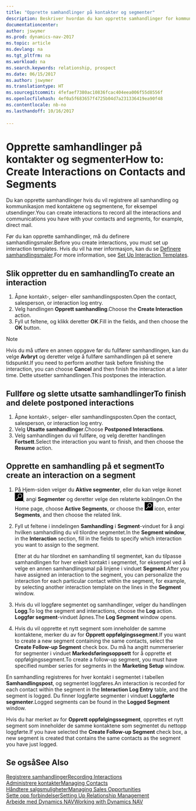 ```yaml
---
title: "Opprette samhandlinger på kontakter og segmenter"
description: Beskriver hvordan du kan opprette samhandlinger for kommunikasjon du har med kontaktene og segmentene i Dynamics NAV, for eksempel direktereklame.
documentationcenter: 
author: jswymer
ms.prod: dynamics-nav-2017
ms.topic: article
ms.devlang: na
ms.tgt_pltfrm: na
ms.workload: na
ms.search.keywords: relationship, prospect
ms.date: 06/15/2017
ms.author: jswymer
ms.translationtype: HT
ms.sourcegitcommit: 4fefaef7380ac10836fcac404eea006f55d8556f
ms.openlocfilehash: 4ef0a5f683657f4725b04d7a231336419ea90f48
ms.contentlocale: nb-no
ms.lasthandoff: 10/16/2017

---
```

# <a name="how-to-create-interactions-on-contacts-and-segments"></a><span data-ttu-id="17cab-103">Opprette samhandlinger på kontakter og segmenter</span><span class="sxs-lookup"><span data-stu-id="17cab-103">How to: Create Interactions on Contacts and Segments</span></span>
<span data-ttu-id="17cab-104">Du kan opprette samhandlinger hvis du vil registrere all samhandling og kommunikasjon med kontaktene og segmentene, for eksempel utsendinger.</span><span class="sxs-lookup"><span data-stu-id="17cab-104">You can create interactions to record all the interactions and communications you have with your contacts and segments, for example, direct mail.</span></span>

<span data-ttu-id="17cab-105">Før du kan opprette samhandlinger, må du definere samhandlingsmaler.</span><span class="sxs-lookup"><span data-stu-id="17cab-105">Before you create interactions, you must set up interaction templates.</span></span> <span data-ttu-id="17cab-106">Hvis du vil ha mer informasjon, kan du se [Definere samhandlingsmaler](marketing-interactions.md).</span><span class="sxs-lookup"><span data-stu-id="17cab-106">For more information, see  [Set Up Interaction Templates](marketing-interactions.md).</span></span>

## <a name="to-create-an-interaction"></a><span data-ttu-id="17cab-107">Slik oppretter du en samhandling</span><span class="sxs-lookup"><span data-stu-id="17cab-107">To create an interaction</span></span>
1. <span data-ttu-id="17cab-108">Åpne kontakt-, selger- eller samhandlingsposten.</span><span class="sxs-lookup"><span data-stu-id="17cab-108">Open the contact, salesperson, or interaction log entry.</span></span>
2. <span data-ttu-id="17cab-109">Velg handlingen **Opprett samhandling**.</span><span class="sxs-lookup"><span data-stu-id="17cab-109">Choose the **Create Interaction** action.</span></span>
3. <span data-ttu-id="17cab-110">Fyll ut feltene, og klikk deretter **OK**.</span><span class="sxs-lookup"><span data-stu-id="17cab-110">Fill in the fields, and then choose the **OK** button.</span></span>

> [!NOTE]  
>   <span data-ttu-id="17cab-111">Hvis du må utføre en annen oppgave før du fullfører samhandlingen, kan du velge **Avbryt** og deretter velge å fullføre samhandlingen på et senere tidspunkt.</span><span class="sxs-lookup"><span data-stu-id="17cab-111">If you need to perform another task before finishing the interaction, you can choose **Cancel** and then finish the interaction at a later time.</span></span> <span data-ttu-id="17cab-112">Dette utsetter samhandlingen.</span><span class="sxs-lookup"><span data-stu-id="17cab-112">This postpones the interaction.</span></span>

## <a name="to-finish-and-delete-postponed-interactions"></a><span data-ttu-id="17cab-113">Fullføre og slette utsatte samhandlinger</span><span class="sxs-lookup"><span data-stu-id="17cab-113">To finish and delete postponed interactions</span></span>
1. <span data-ttu-id="17cab-114">Åpne kontakt-, selger- eller samhandlingsposten.</span><span class="sxs-lookup"><span data-stu-id="17cab-114">Open the contact, salesperson, or interaction log entry.</span></span>
2. <span data-ttu-id="17cab-115">Velg **Utsatte samhandlinger**.</span><span class="sxs-lookup"><span data-stu-id="17cab-115">Choose **Postponed Interactions**.</span></span>
3. <span data-ttu-id="17cab-116">Velg samhandlingen du vil fullføre, og velg deretter handlingen **Fortsett**.</span><span class="sxs-lookup"><span data-stu-id="17cab-116">Select the interaction you want to finish, and then choose the **Resume** action.</span></span>

## <a name="to-create-an-interaction-on-a-segment"></a><span data-ttu-id="17cab-117">Opprette en samhandling på et segment</span><span class="sxs-lookup"><span data-stu-id="17cab-117">To create an interaction on a segment</span></span>
1. <span data-ttu-id="17cab-118">På Hjem-siden velger du **Aktive segmenter**, eller du kan velge ikonet ![Søk etter side eller rapport](media/ui-search/search_small.png "Søk etter side eller rapport"), angi **Segmenter** og deretter velge den relaterte koblingen.</span><span class="sxs-lookup"><span data-stu-id="17cab-118">On the Home page, choose **Active Segments**, or choose the ![Search for Page or Report](media/ui-search/search_small.png "Search for Page or Report icon") icon, enter **Segments**, and then choose the related link.</span></span>
2. <span data-ttu-id="17cab-119">Fyll ut feltene i inndelingen **Samhandling** i **Segment**-vinduet for å angi hvilken samhandling du vil tilordne segmentet.</span><span class="sxs-lookup"><span data-stu-id="17cab-119">In the **Segment window**, in the **Interaction** section, fill in the fields to specify which interaction you want to assign to the segment.</span></span>

    <span data-ttu-id="17cab-120">Etter at du har tilordnet en samhandling til segmentet, kan du tilpasse samhandlingen for hver enkelt kontakt i segmentet, for eksempel ved å velge en annen samhandlingsmal på linjene i vinduet **Segment**.</span><span class="sxs-lookup"><span data-stu-id="17cab-120">After you have assigned an interaction to the segment, you can personalize the interaction for each particular contact within the segment, for example, by selecting another interaction template on the lines in the **Segment** window.</span></span>  
3. <span data-ttu-id="17cab-121">Hvis du vil loggføre segmentet og samhandlinger, velger du handlingen **Logg**.</span><span class="sxs-lookup"><span data-stu-id="17cab-121">To log the segment and interactions, choose the **Log** action.</span></span> <span data-ttu-id="17cab-122">**Loggfør segment**-vinduet åpnes.</span><span class="sxs-lookup"><span data-stu-id="17cab-122">The **Log Segment** window opens.</span></span>
4. <span data-ttu-id="17cab-123">Hvis du vil opprette et nytt segment som inneholder de samme kontaktene, merker du av for **Opprett oppfølgingssegment**.</span><span class="sxs-lookup"><span data-stu-id="17cab-123">If you want to create a new segment containing the same contacts, select the **Create Follow-up Segment** check box.</span></span> <span data-ttu-id="17cab-124">Du må ha angitt nummerserier for segmenter i vinduet **Markedsføringsoppsett** for å opprette et oppfølgingssegment.</span><span class="sxs-lookup"><span data-stu-id="17cab-124">To create a follow-up segment, you must have specified number series for segments in the **Marketing Setup** window.</span></span>

<span data-ttu-id="17cab-125">En samhandling registreres for hver kontakt i segmentet i tabellen **Samhandlingspost**, og segmentet loggføres.</span><span class="sxs-lookup"><span data-stu-id="17cab-125">An interaction is recorded for each contact within the segment in the **Interaction Log Entry** table, and the segment is logged.</span></span> <span data-ttu-id="17cab-126">Du finner loggførte segmenter i vinduet **Loggførte segmenter**.</span><span class="sxs-lookup"><span data-stu-id="17cab-126">Logged segments can be found in the **Logged Segment** window.</span></span>

<span data-ttu-id="17cab-127">Hvis du har merket av for **Opprett oppfølgingssegment**, opprettes et nytt segment som inneholder de samme kontaktene som segmentet du nettopp loggførte.</span><span class="sxs-lookup"><span data-stu-id="17cab-127">If you have selected the **Create Follow-up Segment** check box, a new segment is created that contains the same contacts as the segment you have just logged.</span></span>

## <a name="see-also"></a><span data-ttu-id="17cab-128">Se også</span><span class="sxs-lookup"><span data-stu-id="17cab-128">See Also</span></span>
[<span data-ttu-id="17cab-129">Registrere samhandlinger</span><span class="sxs-lookup"><span data-stu-id="17cab-129">Recording Interactions</span></span>](marketing-interactions.md)  
[<span data-ttu-id="17cab-130">Administrere kontakter</span><span class="sxs-lookup"><span data-stu-id="17cab-130">Managing Contacts</span></span>](marketing-contacts.md)  
[<span data-ttu-id="17cab-131">Håndtere salgsmuligheter</span><span class="sxs-lookup"><span data-stu-id="17cab-131">Managing Sales Opportunities</span></span>](marketing-manage-sales-opportunities.md)  
[<span data-ttu-id="17cab-132">Sette opp forbindelser</span><span class="sxs-lookup"><span data-stu-id="17cab-132">Setting Up Relationship Management</span></span>](marketing-setup-marketing.md)  
[<span data-ttu-id="17cab-133">Arbeide med Dynamics NAV</span><span class="sxs-lookup"><span data-stu-id="17cab-133">Working with Dynamics NAV</span></span>](ui-work-product.md)

